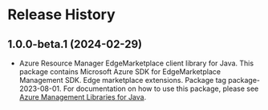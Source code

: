 # Release History

## 1.0.0-beta.1 (2024-02-29)

- Azure Resource Manager EdgeMarketplace client library for Java. This package contains Microsoft Azure SDK for EdgeMarketplace Management SDK. Edge marketplace extensions. Package tag package-2023-08-01. For documentation on how to use this package, please see [Azure Management Libraries for Java](https://aka.ms/azsdk/java/mgmt).
